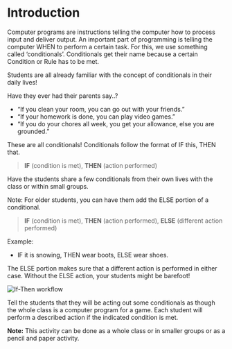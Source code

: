 # Introduction

Computer programs are instructions telling the computer how to process input and deliver output. An important part of programming is telling the computer WHEN to perform a certain task. For this, we use something called ‘conditionals’. Conditionals get their name because a certain Condition or Rule has to be met.

Students are all already familiar with the concept of conditionals in their daily lives!

Have they ever had their parents say..?

* “If you clean your room, you can go out with your friends.”
* “If your homework is done, you can play video games.”
* “If you do your chores all week, you get your allowance, else you are grounded.”

These are all conditionals! Conditionals follow the format of IF this, THEN that.

> **IF** (condition is met), **THEN** (action performed)

Have the students share a few conditionals from their own lives with the class or within small groups.

Note: For older students, you can have them add the ELSE portion of a conditional.

> **IF** (condition is met), **THEN** (action performed), **ELSE** (different action performed)

Example:

* IF it is snowing, THEN wear boots, ELSE wear shoes.

The ELSE portion makes sure that a different action is performed in either case. Without the ELSE action, your students might be barefoot!

![If-Then workflow](/static/courses/csintro/conditionals/flowchart.PNG)

Tell the students that they will be acting out some conditionals as though the whole class is a computer program for a game. Each student will perform a described action if the indicated condition is met.

**Note:** This activity can be done as a whole class or in smaller groups or as a pencil and paper activity.